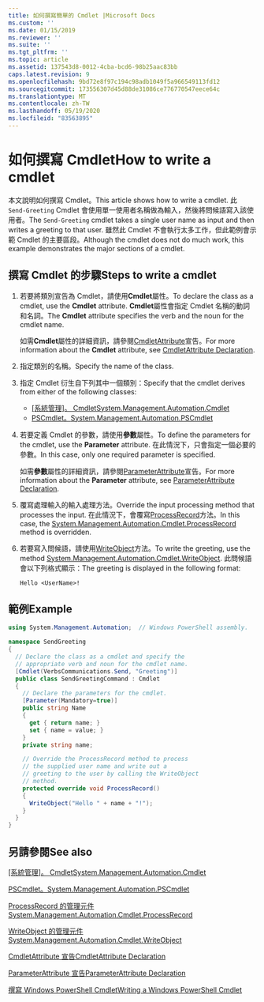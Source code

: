 ```yaml
---
title: 如何撰寫簡單的 Cmdlet |Microsoft Docs
ms.custom: ''
ms.date: 01/15/2019
ms.reviewer: ''
ms.suite: ''
ms.tgt_pltfrm: ''
ms.topic: article
ms.assetid: 137543d8-0012-4cba-bcd6-98b25aac83bb
caps.latest.revision: 9
ms.openlocfilehash: 9bd72e8f97c194c98adb1049f5a966549113fd12
ms.sourcegitcommit: 173556307d45d88de31086ce776770547eece64c
ms.translationtype: MT
ms.contentlocale: zh-TW
ms.lasthandoff: 05/19/2020
ms.locfileid: "83563895"
---
```

# <a name="how-to-write-a-cmdlet"></a><span data-ttu-id="d4c03-102">如何撰寫 Cmdlet</span><span class="sxs-lookup"><span data-stu-id="d4c03-102">How to write a cmdlet</span></span>

<span data-ttu-id="d4c03-103">本文說明如何撰寫 Cmdlet。</span><span class="sxs-lookup"><span data-stu-id="d4c03-103">This article shows how to write a cmdlet.</span></span> <span data-ttu-id="d4c03-104">此 `Send-Greeting` Cmdlet 會使用單一使用者名稱做為輸入，然後將問候語寫入該使用者。</span><span class="sxs-lookup"><span data-stu-id="d4c03-104">The `Send-Greeting` cmdlet takes a single user name as input and then writes a greeting to that user.</span></span> <span data-ttu-id="d4c03-105">雖然此 Cmdlet 不會執行太多工作，但此範例會示範 Cmdlet 的主要區段。</span><span class="sxs-lookup"><span data-stu-id="d4c03-105">Although the cmdlet does not do much work, this example demonstrates the major sections of a cmdlet.</span></span>

## <a name="steps-to-write-a-cmdlet"></a><span data-ttu-id="d4c03-106">撰寫 Cmdlet 的步驟</span><span class="sxs-lookup"><span data-stu-id="d4c03-106">Steps to write a cmdlet</span></span>

1. <span data-ttu-id="d4c03-107">若要將類別宣告為 Cmdlet，請使用**Cmdlet**屬性。</span><span class="sxs-lookup"><span data-stu-id="d4c03-107">To declare the class as a cmdlet, use the **Cmdlet** attribute.</span></span> <span data-ttu-id="d4c03-108">**Cmdlet**屬性會指定 Cmdlet 名稱的動詞和名詞。</span><span class="sxs-lookup"><span data-stu-id="d4c03-108">The **Cmdlet** attribute specifies the verb and the noun for the cmdlet name.</span></span>

   <span data-ttu-id="d4c03-109">如需**Cmdlet**屬性的詳細資訊，請參閱[CmdletAttribute](cmdlet-attribute-declaration.md)宣告。</span><span class="sxs-lookup"><span data-stu-id="d4c03-109">For more information about the **Cmdlet** attribute, see [CmdletAttribute Declaration](cmdlet-attribute-declaration.md).</span></span>

2. <span data-ttu-id="d4c03-110">指定類別的名稱。</span><span class="sxs-lookup"><span data-stu-id="d4c03-110">Specify the name of the class.</span></span>

3. <span data-ttu-id="d4c03-111">指定 Cmdlet 衍生自下列其中一個類別：</span><span class="sxs-lookup"><span data-stu-id="d4c03-111">Specify that the cmdlet derives from either of the following classes:</span></span>

   * <span data-ttu-id="d4c03-112">[[系統管理]。 Cmdlet](/dotnet/api/System.Management.Automation.Cmdlet)</span><span class="sxs-lookup"><span data-stu-id="d4c03-112">[System.Management.Automation.Cmdlet](/dotnet/api/System.Management.Automation.Cmdlet)</span></span>
   * [<span data-ttu-id="d4c03-113">PSCmdlet。</span><span class="sxs-lookup"><span data-stu-id="d4c03-113">System.Management.Automation.PSCmdlet</span></span>](/dotnet/api/System.Management.Automation.PSCmdlet)

4. <span data-ttu-id="d4c03-114">若要定義 Cmdlet 的參數，請使用**參數**屬性。</span><span class="sxs-lookup"><span data-stu-id="d4c03-114">To define the parameters for the cmdlet, use the **Parameter** attribute.</span></span> <span data-ttu-id="d4c03-115">在此情況下，只會指定一個必要的參數。</span><span class="sxs-lookup"><span data-stu-id="d4c03-115">In this case, only one required parameter is specified.</span></span>

   <span data-ttu-id="d4c03-116">如需**參數**屬性的詳細資訊，請參閱[ParameterAttribute](parameter-attribute-declaration.md)宣告。</span><span class="sxs-lookup"><span data-stu-id="d4c03-116">For more information about the **Parameter** attribute, see [ParameterAttribute Declaration](parameter-attribute-declaration.md).</span></span>

5. <span data-ttu-id="d4c03-117">覆寫處理輸入的輸入處理方法。</span><span class="sxs-lookup"><span data-stu-id="d4c03-117">Override the input processing method that processes the input.</span></span> <span data-ttu-id="d4c03-118">在此情況下，會覆寫[ProcessRecord](/dotnet/api/System.Management.Automation.Cmdlet.ProcessRecord)方法。</span><span class="sxs-lookup"><span data-stu-id="d4c03-118">In this case, the [System.Management.Automation.Cmdlet.ProcessRecord](/dotnet/api/System.Management.Automation.Cmdlet.ProcessRecord) method is overridden.</span></span>

6. <span data-ttu-id="d4c03-119">若要寫入問候語，請使用[WriteObject](/dotnet/api/System.Management.Automation.Cmdlet.WriteObject)方法。</span><span class="sxs-lookup"><span data-stu-id="d4c03-119">To write the greeting, use the method [System.Management.Automation.Cmdlet.WriteObject](/dotnet/api/System.Management.Automation.Cmdlet.WriteObject).</span></span>
   <span data-ttu-id="d4c03-120">此問候語會以下列格式顯示：</span><span class="sxs-lookup"><span data-stu-id="d4c03-120">The greeting is displayed in the following format:</span></span>

   ```Output
   Hello <UserName>!
   ```

## <a name="example"></a><span data-ttu-id="d4c03-121">範例</span><span class="sxs-lookup"><span data-stu-id="d4c03-121">Example</span></span>

```csharp
using System.Management.Automation;  // Windows PowerShell assembly.

namespace SendGreeting
{
  // Declare the class as a cmdlet and specify the
  // appropriate verb and noun for the cmdlet name.
  [Cmdlet(VerbsCommunications.Send, "Greeting")]
  public class SendGreetingCommand : Cmdlet
  {
    // Declare the parameters for the cmdlet.
    [Parameter(Mandatory=true)]
    public string Name
    {
      get { return name; }
      set { name = value; }
    }
    private string name;

    // Override the ProcessRecord method to process
    // the supplied user name and write out a
    // greeting to the user by calling the WriteObject
    // method.
    protected override void ProcessRecord()
    {
      WriteObject("Hello " + name + "!");
    }
  }
}
```

## <a name="see-also"></a><span data-ttu-id="d4c03-122">另請參閱</span><span class="sxs-lookup"><span data-stu-id="d4c03-122">See also</span></span>

<span data-ttu-id="d4c03-123">[[系統管理]。 Cmdlet](/dotnet/api/System.Management.Automation.Cmdlet)</span><span class="sxs-lookup"><span data-stu-id="d4c03-123">[System.Management.Automation.Cmdlet](/dotnet/api/System.Management.Automation.Cmdlet)</span></span>

[<span data-ttu-id="d4c03-124">PSCmdlet。</span><span class="sxs-lookup"><span data-stu-id="d4c03-124">System.Management.Automation.PSCmdlet</span></span>](/dotnet/api/System.Management.Automation.PSCmdlet)

[<span data-ttu-id="d4c03-125">ProcessRecord 的管理元件</span><span class="sxs-lookup"><span data-stu-id="d4c03-125">System.Management.Automation.Cmdlet.ProcessRecord</span></span>](/dotnet/api/System.Management.Automation.Cmdlet.ProcessRecord)

[<span data-ttu-id="d4c03-126">WriteObject 的管理元件</span><span class="sxs-lookup"><span data-stu-id="d4c03-126">System.Management.Automation.Cmdlet.WriteObject</span></span>](/dotnet/api/System.Management.Automation.Cmdlet.WriteObject)

[<span data-ttu-id="d4c03-127">CmdletAttribute 宣告</span><span class="sxs-lookup"><span data-stu-id="d4c03-127">CmdletAttribute Declaration</span></span>](cmdlet-attribute-declaration.md)

[<span data-ttu-id="d4c03-128">ParameterAttribute 宣告</span><span class="sxs-lookup"><span data-stu-id="d4c03-128">ParameterAttribute Declaration</span></span>](parameter-attribute-declaration.md)

[<span data-ttu-id="d4c03-129">撰寫 Windows PowerShell Cmdlet</span><span class="sxs-lookup"><span data-stu-id="d4c03-129">Writing a Windows PowerShell Cmdlet</span></span>](writing-a-windows-powershell-cmdlet.md)
